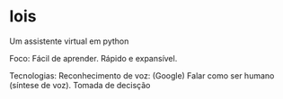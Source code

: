 # lois
 Um assistente virtual em python

 Foco:
    Fácil de aprender.
    Rápido e expansível.

 Tecnologias:
    Reconhecimento de voz: (Google)
    Falar como ser humano (síntese de voz).
    Tomada de decisção

